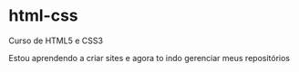 # html-css
 Curso de HTML5 e CSS3

 Estou aprendendo a criar sites e agora to indo gerenciar meus repositórios
